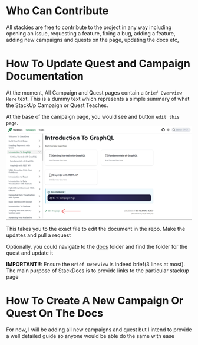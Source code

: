 # Who Can Contribute

All stackies are free to contribute to the project in any way including opening an issue, requesting a feature, fixing a bug, adding a feature, adding new campaigns and quests on the page, updating the docs etc,

# How To Update Quest and Campaign Documentation

At the moment, All Campaign and Quest pages contain a `Brief Overview Here` text. This is a dummy text which represents a simple summary of what the StackUp Campaign or Quest Teaches.

At the base of the campaign page, you would see and button `edit this page`.
![Edit Page Screen Shot](static/img/edit-screenshot.png)

This takes you to the exact file to edit the document in the repo. Make the updates and pull a request

Optionally, you could navigate to the [docs](/docs/) folder and find the folder for the quest and update it

**IMPORTANT!!**: Ensure the `Brief Overview` is indeed brief(3 lines at most). The main purpose of StackDocs is to provide links to the particular stackup page

# How To Create A New Campaign Or Quest On The Docs

For now, I will be adding all new campaigns and quest but I intend to provide a well detailed guide so anyone would be able do the same with ease

<!--Issues URL-->

[issues-url]: https://github.com/Complexlity/stackdocs/issues
